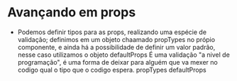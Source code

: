 # Avançando em props

- Podemos definir tipos para as props, realizando uma espécie de validação; definimos em um objeto chaamado propTypes no própio componente, e ainda há a possibilidade de definir um valor padrão, nesse caso utilizamos o objeto defaultProps
É uma validação "a nivel de programação", é uma forma de deixar para alguém  que va mexer no codigo qual o tipo que o codigo espera.
propTypes
defaultProps
